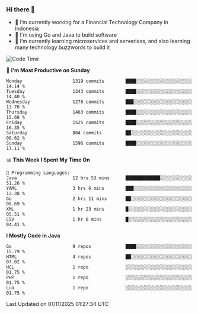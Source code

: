 ### Hi there 👋

<!--
**mazzama/mazzama** is a ✨ _special_ ✨ repository because its `README.md` (this file) appears on your GitHub profile.

Here are some ideas to get you started:

- 🔭 I’m currently working on ...
- 🌱 I’m currently learning ...
- 👯 I’m looking to collaborate on ...
- 🤔 I’m looking for help with ...
- 💬 Ask me about ...
- 📫 How to reach me: ...
- 😄 Pronouns: ...
- ⚡ Fun fact: ...
-->

- 🔭 I’m currently working for a Financial Technology Company in Indonesia
- :gun: I'm using Go and Java to build software
- 🌱 I’m currently learning microservices and serverless, and also learning many technology buzzwords to build it

<!--START_SECTION:waka-->
![Code Time](http://img.shields.io/badge/Code%20Time-4%2C429%20hrs%2019%20mins-blue)

📅 **I'm Most Productive on Sunday** 

```text
Monday                   1319 commits        ████░░░░░░░░░░░░░░░░░░░░░   14.14 % 
Tuesday                  1343 commits        ████░░░░░░░░░░░░░░░░░░░░░   14.40 % 
Wednesday                1278 commits        ███░░░░░░░░░░░░░░░░░░░░░░   13.70 % 
Thursday                 1463 commits        ████░░░░░░░░░░░░░░░░░░░░░   15.68 % 
Friday                   1525 commits        ████░░░░░░░░░░░░░░░░░░░░░   16.35 % 
Saturday                 804 commits         ██░░░░░░░░░░░░░░░░░░░░░░░   08.62 % 
Sunday                   1596 commits        ████░░░░░░░░░░░░░░░░░░░░░   17.11 % 
```


📊 **This Week I Spent My Time On** 

```text
💬 Programming Languages: 
Java                     12 hrs 53 mins      █████████████░░░░░░░░░░░░   51.26 % 
YAML                     3 hrs 6 mins        ███░░░░░░░░░░░░░░░░░░░░░░   12.38 % 
Go                       2 hrs 11 mins       ██░░░░░░░░░░░░░░░░░░░░░░░   08.69 % 
XML                      1 hr 23 mins        █░░░░░░░░░░░░░░░░░░░░░░░░   05.51 % 
CSV                      1 hr 6 mins         █░░░░░░░░░░░░░░░░░░░░░░░░   04.41 % 
```

**I Mostly Code in Java** 

```text
Go                       9 repos             ████░░░░░░░░░░░░░░░░░░░░░   15.79 % 
HTML                     4 repos             ██░░░░░░░░░░░░░░░░░░░░░░░   07.02 % 
HCL                      1 repo              ░░░░░░░░░░░░░░░░░░░░░░░░░   01.75 % 
PHP                      1 repo              ░░░░░░░░░░░░░░░░░░░░░░░░░   01.75 % 
Lua                      1 repo              ░░░░░░░░░░░░░░░░░░░░░░░░░   01.75 % 
```




 Last Updated on 01/11/2025 01:27:34 UTC
<!--END_SECTION:waka-->
